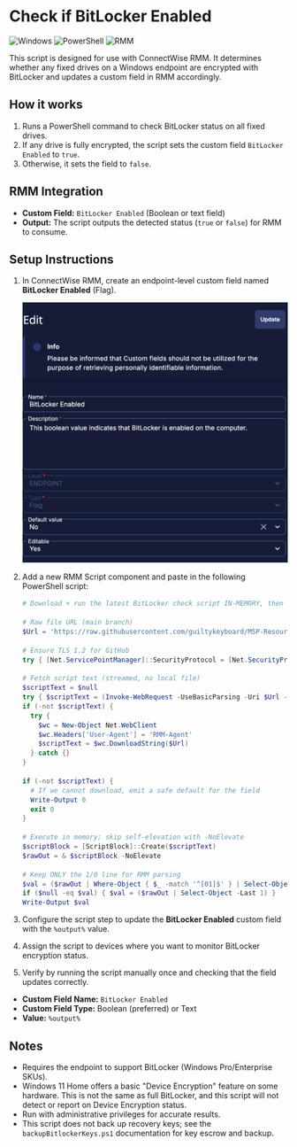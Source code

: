 # Check if BitLocker Enabled

![Windows](https://img.shields.io/badge/platform-Windows-blue.svg)
![PowerShell](https://img.shields.io/badge/language-PowerShell-lightgrey.svg)
![RMM](https://img.shields.io/badge/context-ConnectWise%20RMM-green.svg)

This script is designed for use with ConnectWise RMM. It determines whether any fixed drives on a Windows endpoint are encrypted with BitLocker and updates a custom field in RMM accordingly.

## How it works

1. Runs a PowerShell command to check BitLocker status on all fixed drives.
2. If any drive is fully encrypted, the script sets the custom field `BitLocker Enabled` to `true`.
3. Otherwise, it sets the field to `false`.

## RMM Integration

- **Custom Field:** `BitLocker Enabled` (Boolean or text field)
- **Output:** The script outputs the detected status (`true` or `false`) for RMM to consume.

## Setup Instructions

1. In ConnectWise RMM, create an endpoint-level custom field named **BitLocker Enabled** (Flag).

    ![Screenshot of ConnectWise RMM custom field setup](./bitlockerEnabledCustomField.png)

2. Add a new RMM Script component and paste in the following PowerShell script:

    ```powershell
    # Download + run the latest BitLocker check script IN-MEMORY, then echo only 1/0

    # Raw file URL (main branch)
    $Url = 'https://raw.githubusercontent.com/guiltykeyboard/MSP-Resources/main/ConnectWise-RMM-Asio/Scripts/Windows/checkIfBitlockerEnabled.ps1'

    # Ensure TLS 1.2 for GitHub
    try { [Net.ServicePointManager]::SecurityProtocol = [Net.SecurityProtocolType]::Tls12 } catch {}

    # Fetch script text (streamed, no local file)
    $scriptText = $null
    try { $scriptText = (Invoke-WebRequest -UseBasicParsing -Uri $Url -TimeoutSec 60).Content } catch {}
    if (-not $scriptText) {
      try {
        $wc = New-Object Net.WebClient
        $wc.Headers['User-Agent'] = 'RMM-Agent'
        $scriptText = $wc.DownloadString($Url)
      } catch {}
    }

    if (-not $scriptText) {
      # If we cannot download, emit a safe default for the field
      Write-Output 0
      exit 0
    }

    # Execute in memory; skip self-elevation with -NoElevate
    $scriptBlock = [ScriptBlock]::Create($scriptText)
    $rawOut = & $scriptBlock -NoElevate

    # Keep ONLY the 1/0 line for RMM parsing
    $val = ($rawOut | Where-Object { $_ -match '^[01]$' } | Select-Object -Last 1)
    if ($null -eq $val) { $val = ($rawOut | Select-Object -Last 1) }
    Write-Output $val
    ```

3. Configure the script step to update the **BitLocker Enabled** custom field with the `%output%` value.
4. Assign the script to devices where you want to monitor BitLocker encryption status.
5. Verify by running the script manually once and checking that the field updates correctly.

- **Custom Field Name:** `BitLocker Enabled`  
- **Custom Field Type:** Boolean (preferred) or Text  
- **Value:** `%output%`

## Notes

- Requires the endpoint to support BitLocker (Windows Pro/Enterprise SKUs).
- Windows 11 Home offers a basic "Device Encryption" feature on some hardware. This is not the same as full BitLocker, and this script will not detect or report on Device Encryption status.
- Run with administrative privileges for accurate results.
- This script does not back up recovery keys; see the `backupBitlockerKeys.ps1` documentation for key escrow and backup.
